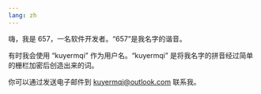 ```yaml
---
lang: zh
---
```


嗨，我是 657，一名软件开发者。“657”是我名字的谐音。

有时我会使用 “kuyermqi” 作为用户名。“kuyermqi” 是将我名字的拼音经过简单的栅栏加密后创造出来的词。

你可以通过发送电子邮件到 [kuyermqi@outlook.com](mailto://kuyermqi@outlook.com) 联系我。